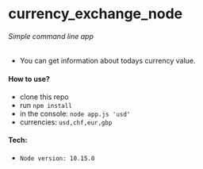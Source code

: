 # currency_exchange_node

###### Simple command line app

- You can get information about todays currency value.

#### How to use?

- clone this repo
- run `npm install`
- in the console: `node app.js 'usd' `
- currencies: `usd,chf,eur,gbp`
#### Tech:

- `Node version: 10.15.0`

